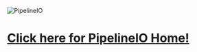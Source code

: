 ![PipelineIO](http://pipeline.io/img/pipeline-io-logo-shadow-210x186.png)

# [Click here for PipelineIO Home!](http://pipeline.io)
